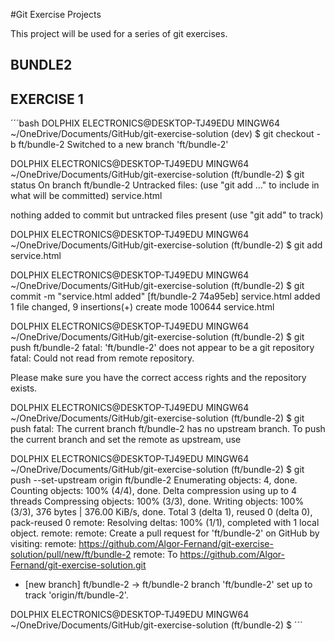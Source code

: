 #Git Exercise Projects

This project will be used for a series of git exercises.
## BUNDLE2
## EXERCISE 1
´´´bash
DOLPHIX ELECTRONICS@DESKTOP-TJ49EDU MINGW64 ~/OneDrive/Documents/GitHub/git-exercise-solution (dev)
$ git checkout -b ft/bundle-2
Switched to a new branch 'ft/bundle-2'

DOLPHIX ELECTRONICS@DESKTOP-TJ49EDU MINGW64 ~/OneDrive/Documents/GitHub/git-exercise-solution (ft/bundle-2)
$ git status
On branch ft/bundle-2
Untracked files:
  (use "git add <file>..." to include in what will be committed)
        service.html

nothing added to commit but untracked files present (use "git add" to track)

DOLPHIX ELECTRONICS@DESKTOP-TJ49EDU MINGW64 ~/OneDrive/Documents/GitHub/git-exercise-solution (ft/bundle-2)
$ git add service.html

DOLPHIX ELECTRONICS@DESKTOP-TJ49EDU MINGW64 ~/OneDrive/Documents/GitHub/git-exercise-solution (ft/bundle-2)
$ git commit -m "service.html added"
[ft/bundle-2 74a95eb] service.html added
 1 file changed, 9 insertions(+)
 create mode 100644 service.html

DOLPHIX ELECTRONICS@DESKTOP-TJ49EDU MINGW64 ~/OneDrive/Documents/GitHub/git-exercise-solution (ft/bundle-2)
$ git push ft/bundle-2
fatal: 'ft/bundle-2' does not appear to be a git repository
fatal: Could not read from remote repository.

Please make sure you have the correct access rights
and the repository exists.

DOLPHIX ELECTRONICS@DESKTOP-TJ49EDU MINGW64 ~/OneDrive/Documents/GitHub/git-exercise-solution (ft/bundle-2)
$ git push
fatal: The current branch ft/bundle-2 has no upstream branch.
To push the current branch and set the remote as upstream, use


DOLPHIX ELECTRONICS@DESKTOP-TJ49EDU MINGW64 ~/OneDrive/Documents/GitHub/git-exercise-solution (ft/bundle-2)
$     git push --set-upstream origin ft/bundle-2
Enumerating objects: 4, done.
Counting objects: 100% (4/4), done.
Delta compression using up to 4 threads
Compressing objects: 100% (3/3), done.
Writing objects: 100% (3/3), 376 bytes | 376.00 KiB/s, done.
Total 3 (delta 1), reused 0 (delta 0), pack-reused 0
remote: Resolving deltas: 100% (1/1), completed with 1 local object.
remote:
remote: Create a pull request for 'ft/bundle-2' on GitHub by visiting:
remote:      https://github.com/Algor-Fernand/git-exercise-solution/pull/new/ft/bundle-2
remote:
To https://github.com/Algor-Fernand/git-exercise-solution.git
 * [new branch]      ft/bundle-2 -> ft/bundle-2
branch 'ft/bundle-2' set up to track 'origin/ft/bundle-2'.

DOLPHIX ELECTRONICS@DESKTOP-TJ49EDU MINGW64 ~/OneDrive/Documents/GitHub/git-exercise-solution (ft/bundle-2)
$
´´´